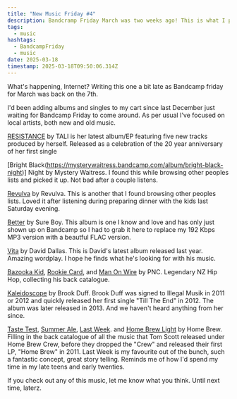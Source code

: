 ```yaml
---
title: "New Music Friday #4"
description: Bandcramp Friday March was two weeks ago! This is what I picked up.
tags:
  - music
hashtags:
  - BandcampFriday
  - music
date: 2025-03-18
timestamp: 2025-03-18T09:50:06.314Z
---
```


What's happening, Internet? Writing this one a bit late as Bandcamp friday for March was back on the 7th.

I'd been adding albums and singles to my cart since last December just waiting for Bandcamp Friday to come around. As per usual I've focused on local artists, both new and old music.

[RESISTANCE](https://talimusic.bandcamp.com/album/resistance) by TALI is her latest album/EP featuring five new tracks produced by herself. Released as a celebration of the 20 year anniversary of her first single

[Bright Black(https://mysterywaitress.bandcamp.com/album/bright-black-night)] Night by Mystery Waitress. I found this while browsing other peoples lists and picked it up. Not bad after a couple listens.

[Revulva](https://regardingvulva.bandcamp.com/album/revulva) by Revulva. This is another that I found browsing other peoples lists. Loved it after listening during preparing dinner with the kids last Saturday evening.

[Better](https://sureboy.bandcamp.com/album/better-2) by Sure Boy. This album is one I know and love and has only just shown up on Bandcamp so I had to grab it here to replace my 192 Kbps MP3 version with a beautful FLAC version.

[Vita](https://daviddallas.bandcamp.com/album/vita) by David Dallas. This is David's latest album released last year. Amazing wordplay. I hope he finds what he's looking for with his music.

[Bazooka Kid](https://pncmusic.bandcamp.com/album/bazooka-kid), [Rookie Card](https://pncmusic.bandcamp.com/album/rookie-card), and [Man On Wire](https://pncmusic.bandcamp.com/album/man-on-wire) by PNC. Legendary NZ Hip Hop, collecting his back catalogue.

[Kaleidoscope](https://brookeduff.bandcamp.com/album/kaleidoscope) by Brook Duff. Brook Duff was signed to Illegal Musik in 2011 or 2012 and quickly released her first single "Till The End" in 2012. The album was later released in 2013. And we haven't heard anything from her since.

[Taste Test](https://homebrew.bandcamp.com/album/taste-test), [Summer Ale](https://homebrew.bandcamp.com/album/summer-ale), [Last Week](https://homebrew.bandcamp.com/album/last-week). and [Home Brew Light](https://homebrew.bandcamp.com/album/home-brew-light) by Home Brew. Filling in the back catalogue of all the music that Tom Scott released under Home Brew Crew, before they dropped the "Crew" and released their first LP, "Home Brew" in 2011. Last Week is my favourite out of the bunch, such a fantastic concept, great story telling. Reminds me of how I'd spend my time in my late teens and early twenties.

If you check out any of this music, let me know what you think. Until next time, laterz.